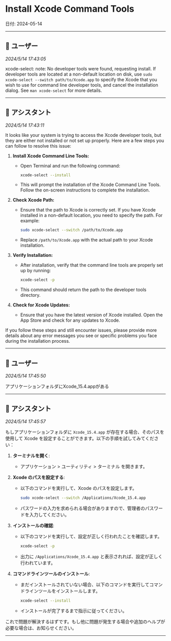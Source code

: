# Install Xcode Command Tools

日付: 2024-05-14

---

## 👤 ユーザー
*2024/5/14 17:43:05*

xcode-select: note: No developer tools were found, requesting install.
If developer tools are located at a non-default location on disk, use `sudo xcode-select --switch path/to/Xcode.app` to specify the Xcode that you wish to use for command line developer tools, and cancel the installation dialog.
See `man xcode-select` for more details.

---

## 🤖 アシスタント
*2024/5/14 17:43:11*

It looks like your system is trying to access the Xcode developer tools, but they are either not installed or not set up properly. Here are a few steps you can follow to resolve this issue:

1. **Install Xcode Command Line Tools:**
   - Open Terminal and run the following command:
     ```sh
     xcode-select --install
     ```
   - This will prompt the installation of the Xcode Command Line Tools. Follow the on-screen instructions to complete the installation.

2. **Check Xcode Path:**
   - Ensure that the path to Xcode is correctly set. If you have Xcode installed in a non-default location, you need to specify the path. For example:
     ```sh
     sudo xcode-select --switch /path/to/Xcode.app
     ```
   - Replace `/path/to/Xcode.app` with the actual path to your Xcode installation.

3. **Verify Installation:**
   - After installation, verify that the command line tools are properly set up by running:
     ```sh
     xcode-select -p
     ```
   - This command should return the path to the developer tools directory.

4. **Check for Xcode Updates:**
   - Ensure that you have the latest version of Xcode installed. Open the App Store and check for any updates to Xcode.

If you follow these steps and still encounter issues, please provide more details about any error messages you see or specific problems you face during the installation process.

---

## 👤 ユーザー
*2024/5/14 17:45:50*

アプリケーションフォルダにXcode\_15.4.appがある

---

## 🤖 アシスタント
*2024/5/14 17:45:57*

もしアプリケーションフォルダに `Xcode_15.4.app` が存在する場合、そのパスを使用して Xcode を設定することができます。以下の手順を試してみてください：

1. **ターミナルを開く**:
   - アプリケーション > ユーティリティ > ターミナル を開きます。

2. **Xcode のパスを設定する**:
   - 以下のコマンドを実行して、Xcode のパスを設定します。
     ```sh
     sudo xcode-select --switch /Applications/Xcode_15.4.app
     ```
   - パスワードの入力を求められる場合がありますので、管理者のパスワードを入力してください。

3. **インストールの確認**:
   - 以下のコマンドを実行して、設定が正しく行われたことを確認します。
     ```sh
     xcode-select -p
     ```
   - 出力に `/Applications/Xcode_15.4.app` と表示されれば、設定が正しく行われています。

4. **コマンドラインツールのインストール**:
   - まだインストールされていない場合、以下のコマンドを実行してコマンドラインツールをインストールします。
     ```sh
     xcode-select --install
     ```
   - インストールが完了するまで指示に従ってください。

これで問題が解決するはずです。もし他に問題が発生する場合や追加のヘルプが必要な場合は、お知らせください。

---
